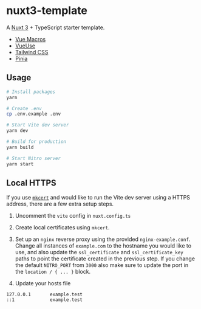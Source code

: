 # nuxt3-template

A [Nuxt 3](https://nuxt.com/docs/guide/concepts/auto-imports) + TypeScript starter template.

- [Vue Macros](https://vue-macros.sxzz.moe/guide/getting-started.html)
- [VueUse](https://vueuse.org/guide/)
- [Tailwind CSS](https://tailwindcss.com/docs/installation)
- [Pinia](https://pinia.vuejs.org/introduction.html)

## Usage

```bash
# Install packages
yarn

# Create .env
cp .env.example .env

# Start Vite dev server
yarn dev

# Build for production
yarn build

# Start Nitro server
yarn start
```

## Local HTTPS

If you use [`mkcert`](https://github.com/FiloSottile/mkcert) and would like to run the Vite dev server using a HTTPS address, there are a few extra setup steps.

1. Uncomment the `vite` config in `nuxt.config.ts`

2. Create local certificates using `mkcert`.

3. Set up an `nginx` reverse proxy using the provided `nginx-example.conf`. Change all instances of `example.com` to the hostname you would like to use, and also update the `ssl_certificate` and `ssl_certificate_key` paths to point the certificate created in the previous step. If you change the default `NITRO_PORT` from `3000` also make sure to update the port in the `location / { ... }` block.

4. Update your hosts file

```
127.0.0.1       example.test
::1             example.test
```
